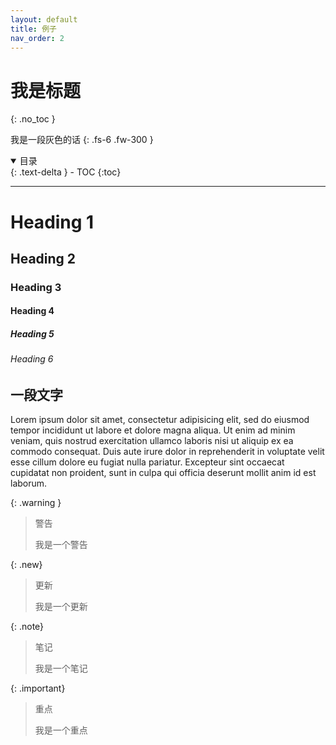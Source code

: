 ```yaml
---
layout: default
title: 例子
nav_order: 2
---
```


# 我是标题
{: .no_toc }

我是一段灰色的话
{: .fs-6 .fw-300 }


<details open markdown="block">
  <summary>
    目录
  </summary>
  {: .text-delta }
- TOC
{:toc}
</details>

---

# Heading 1
## Heading 2
### Heading 3
#### Heading 4
##### Heading 5
###### Heading 6

## 一段文字
Lorem ipsum dolor sit amet, consectetur adipisicing elit, sed do eiusmod tempor incididunt ut labore et dolore magna aliqua. Ut enim ad minim veniam, quis nostrud exercitation ullamco laboris nisi ut aliquip ex ea commodo consequat. Duis aute irure dolor in reprehenderit in voluptate velit esse cillum dolore eu fugiat nulla pariatur. Excepteur sint occaecat cupidatat non proident, sunt in culpa qui officia deserunt mollit anim id est laborum.



{: .warning }
> 警告
>
> 我是一个警告

{: .new}
> 更新
>
> 我是一个更新

{: .note}
> 笔记
>
> 我是一个笔记

{: .important}
> 重点
>
> 我是一个重点
